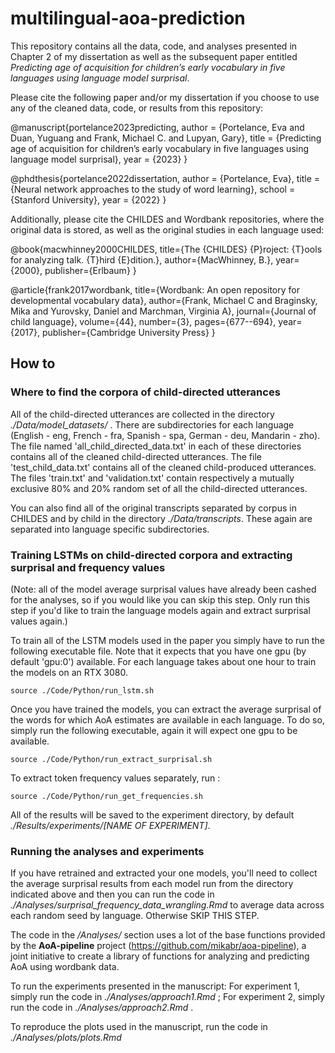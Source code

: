 # multilingual-aoa-prediction

This repository contains all the data, code, and analyses presented in Chapter 2 of my dissertation as well as the subsequent paper entitled _Predicting age of acquisition for children’s early vocabulary in five languages using language model surprisal_. 

Please cite the following paper and/or my dissertation if you choose to use any of the cleaned data, code, or results from this repository:

@manuscript{portelance2023predicting,
  author  = {Portelance, Eva and Duan, Yuguang and Frank, Michael C. and Lupyan, Gary},
  title   = {Predicting age of acquisition for children’s early vocabulary in five languages using language model surprisal},
  year    = {2023}
}

@phdthesis{portelance2022dissertation,
  author  = {Portelance, Eva},
  title   = {Neural network approaches to the study of word learning},
  school  = {Stanford University},
  year    = {2022}
}

Additionally, please cite the CHILDES and Wordbank repositories, where the original data is stored, as well as the original studies in each language used:

@book{macwhinney2000CHILDES,
  title={The {CHILDES} {P}roject: {T}ools for analyzing talk. {T}hird {E}dition.},
  author={MacWhinney, B.},
  year={2000},
  publisher={Erlbaum}
}

@article{frank2017wordbank,
  title={Wordbank: An open repository for developmental vocabulary data},
  author={Frank, Michael C and Braginsky, Mika and Yurovsky, Daniel and Marchman, Virginia A},
  journal={Journal of child language},
  volume={44},
  number={3},
  pages={677--694},
  year={2017},
  publisher={Cambridge University Press}
}

## How to

### Where to find the corpora of child-directed utterances
All of the child-directed utterances are collected in the directory *./Data/model_datasets/* . There are subdirectories for each language (English - eng, French - fra, Spanish - spa, German - deu, Mandarin - zho). The file named 'all_child_directed_data.txt' in each of these directories contains all of the cleaned child-directed utterances. The file 'test_child_data.txt' contains all of the cleaned child-produced utterances. The files 'train.txt' and 'validation.txt' contain respectively a mutually exclusive 80% and 20% random set of all the child-directed utterances.

You can also find all of the original transcripts separated by corpus in CHILDES and by child in the directory *./Data/transcripts*. These again are separated into language specific subdirectories.

### Training LSTMs on child-directed corpora and extracting surprisal and frequency values

(Note: all of the model average surprisal values have already been cashed for the analyses, so if you would like you can skip this step. Only run this step if you'd like to train the language models again and extract surprisal values again.)

To train all of the LSTM models used in the paper you simply have to run the following executable file. Note that it expects that you have one gpu (by default 'gpu:0') available. For each language takes about one hour to train the models on an RTX 3080.

`source ./Code/Python/run_lstm.sh`

Once you have trained the models, you can extract the average surprisal of the words for which AoA estimates are available in each language. To do so, simply run the following executable, again it will expect one gpu to be available.

`source ./Code/Python/run_extract_surprisal.sh`

To extract token frequency values separately, run :

`source ./Code/Python/run_get_frequencies.sh`


All of the results will be saved to the experiment directory, by default *./Results/experiments/[NAME OF EXPERIMENT]*.

### Running the analyses and experiments

If you have retrained and extracted your one models, you'll need to collect the average surprisal results from each model run from the directory indicated above and then you can run the code in *./Analyses/surprisal_frequency_data_wrangling.Rmd* to average data across each random seed by language. Otherwise SKIP THIS STEP.

The code in the */Analyses/* section uses a lot of the base functions provided by the **AoA-pipeline** project (https://github.com/mikabr/aoa-pipeline), a joint initiative to create a library of functions for analyzing and predicting AoA using wordbank data.

To run the experiments presented in the manuscript:
For experiment 1, simply run the code in *./Analyses/approach1.Rmd* ;
For experiment 2, simply run the code in *./Analyses/approach2.Rmd* .


To reproduce the plots used in the manuscript, run the code in *./Analyses/plots/plots.Rmd*
